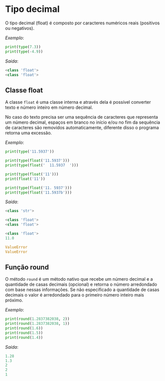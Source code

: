 # Tipo decimal

O tipo decimal (float) é composto por caracteres numéricos reais (positivos ou negativos).

*Exemplo*:
~~~python
print(type(7.3))
print(type(-4.9))
~~~

*Saída*:
~~~python
<class 'float'>
<class 'float'>
~~~

## Classe float

A classe `float` é uma classe interna e através dela é possível converter texto e número inteiro em número decimal.  

No caso do texto precisa ser uma sequência de caracteres que representa um número decimal, espaços em branco no início e/ou no fim da sequência de caracteres são removidos automaticamente, diferente disso o programa retorna uma excessão.

*Exemplo*:
~~~python
print(type('11.5937'))

print(type(float('11.5937')))
print(type(float('  11.5937  ')))

print(type(float('11')))
print(float('11'))

print(type(float('11. 5937')))
print(type(float('11.5937b')))
~~~

*Saída*:
~~~python
<class 'str'>

<class 'float'>
<class 'float'>

<class 'float'>
11.0

ValueError
ValueError
~~~

## Função round

O método `round` é um método nativo que recebe um número decimal e a quantidade de casas decimais (opcional) e retorna o número arredondado com base nessas informações. Se não especificado a quantidade de casas decimais o valor é arredondado para o primeiro número inteiro mais próximo.

*Exemplo*:
~~~python
print(round(1.2837382038, 2))
print(round(1.2837382038, 1))
print(round(1.6))
print(round(1.5))
print(round(1.4))
~~~

*Saída*:
~~~python
1.28
1.3
2
2
1
~~~